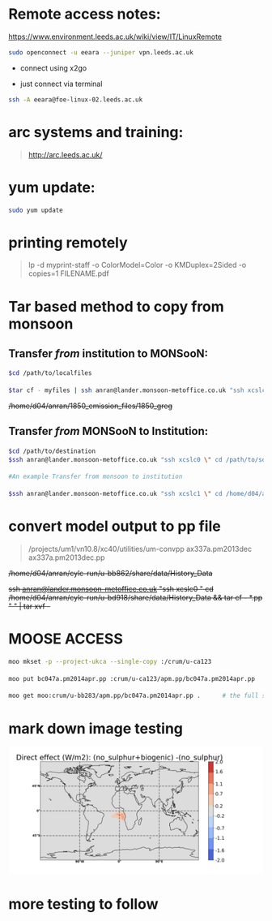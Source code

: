 # Remote access notes: 

  https://www.environment.leeds.ac.uk/wiki/view/IT/LinuxRemote
  
```sh
sudo openconnect -u eeara --juniper vpn.leeds.ac.uk
```
  * connect using x2go

  * just connect via terminal 
```sh
ssh -A eeara@foe-linux-02.leeds.ac.uk
```
# arc systems and training:

  >http://arc.leeds.ac.uk/

# yum update:

```sh
sudo yum update
```

# printing remotely 
 > lp -d myprint-staff -o ColorModel=Color -o KMDuplex=2Sided -o copies=1 FILENAME.pdf

# Tar based method to copy from monsoon 

## Transfer *from* institution to MONSooN:
```sh
$cd /path/to/localfiles

$tar cf - myfiles | ssh anran@lander.monsoon-metoffice.co.uk "ssh xcslc0 \" cd /path/to/destination/directory && tar xvf - \" "
```
~~/home/d04/anran/1850_emission_files/1850_greg~~

## Transfer *from* MONSooN to Institution:
```sh
$cd /path/to/destination
$ssh anran@lander.monsoon-metoffice.co.uk "ssh xcslc0 \" cd /path/to/source/directory && tar cf - myfiles \" " | tar xvf -

#An example Transfer from monsoon to institution

$ssh anran@lander.monsoon-metoffice.co.uk "ssh xcslc1 \" cd /home/d04/anran/cylc-run/u-bx512/share/data/History_Data && tar cf - *.pp \" " | tar xvf -
```

# convert model output to pp file
>/projects/um1/vn10.8/xc40/utilities/um-convpp ax337a.pm2013dec ax337a.pm2013dec.pp

~~/home/d04/anran/cylc-run/u-bb862/share/data/History_Data~~

~~ssh anran@lander.monsoon-metoffice.co.uk "ssh xcslc0 \" cd /home/d04/anran/cylc-run/u-bd918/share/data/History_Data && tar cf - *.pp \" " | tar xvf -~~

# MOOSE ACCESS
```sh
moo mkset -p --project-ukca --single-copy :/crum/u-ca123

moo put bc047a.pm2014apr.pp :crum/u-ca123/apm.pp/bc047a.pm2014apr.pp

moo get moo:crum/u-bb283/apm.pp/bc047a.pm2014apr.pp .      # the full stop at the end extracts all files to the current directory 
```

# mark down image testing 

![alt text](https://github.com/bazilsky/no_sulphur_new/blob/master/images/dir_effect_nosulphur.png)

# more testing to follow
